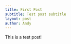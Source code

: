 ```yaml
---
title: First Post
subtitle: Test post subtitle
layout: post
author: Andy
---
```


This is a test post!
